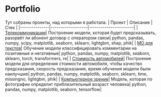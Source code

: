 # Portfolio
Тут собраны проекты, над которыми я работала.
| Проект       | Описание          | Стек                   |
|---------------|-------------------|-----------------------|
| [Телекоммуникации](Проект_телекоммуникации)| Построение модели, которая будет предсказывать, разорвёт ли абонент договор с оператором связи| python, pandas, numpy, scipy, matplotlib, seaborn, sklearn, lightgbm, shap, phik|
| [МО для текстов](Проект_мо_для_текстов)| Обучение модели классифицировать комментарии на позитивные и негативные| python, pandas, numpy, matplotlib, seaborn, sklearn, torch, transformers, re|
| [Стоимость автомобилей](Проект_стоимость_автомобилей)| Построение модели для определения стоимости автомобиля, чтобы качество предсказания, скорость предсказания, время обучения модели были наилучшие| python, pandas, numpy, matplotlib, seaborn, sklearn, time, missingno, lightgbm, phik|
| [Компьютерное зрение](Проект_возраст_покупателей)| Модель, которая по фотографии определит приблизительный возраст человека| python, pandas, numpy, matplotlib, seaborn, tensorflow|
